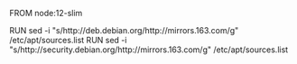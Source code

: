 FROM node:12-slim

RUN sed -i "s/http:\/\/deb.debian.org/http:\/\/mirrors.163.com/g" /etc/apt/sources.list
RUN sed -i "s/http:\/\/security.debian.org/http:\/\/mirrors.163.com/g" /etc/apt/sources.list